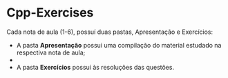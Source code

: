 # Cpp-Exercises
Cada nota de aula (1-6), possuí duas pastas, Apresentação e Exercícios:

- A pasta **Apresentação** possui uma compilação do material estudado na respectiva nota de aula;
- 
- A pasta **Exercícios** possui às resoluções das questões.
